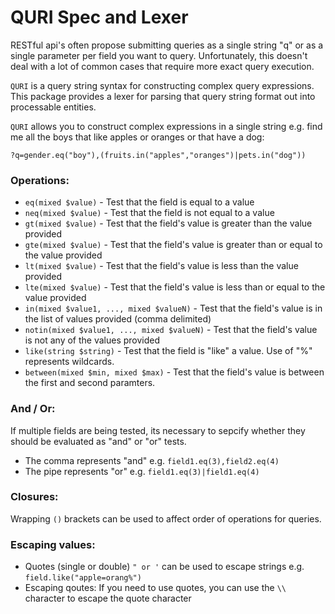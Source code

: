 # QURI Spec and Lexer

RESTful api's often propose submitting queries as a single string "q" or as a single
parameter per field you want to query. Unfortunately, this doesn't deal with a lot
of common cases that require more exact query execution.

`QURI` is a query string syntax for constructing complex query expressions. This 
package provides a lexer for parsing that query string format out into 
processable entities.

`QURI` allows you to construct complex expressions in a single string e.g. 
find me all the   boys that like apples or oranges or that have a dog:
```
?q=gender.eq("boy"),(fruits.in("apples","oranges")|pets.in("dog"))
```

### Operations:
* `eq(mixed $value)` - Test that the field is equal to a value
* `neq(mixed $value)` - Test that the field is not equal to a value
* `gt(mixed $value)` - Test that the field's value is greater than the value provided
* `gte(mixed $value)` - Test that the field's value is greater than or equal to the value provided
* `lt(mixed $value)` - Test that the field's value is less than the value provided
* `lte(mixed $value)` - Test that the field's value is less than or equal to the value provided
* `in(mixed $value1, ..., mixed $valueN)` - Test that the field's value is in the list of values provided (comma delimited)
* `notin(mixed $value1, ..., mixed $valueN)` - Test that the field's value is not any of the values provided
* `like(string $string)` - Test that the field is "like" a value. Use of "%" represents wildcards.
* `between(mixed $min, mixed $max)` - Test that the field's value is between the first and second paramters.

### And / Or:
If multiple fields are being tested, its necessary to sepcify whether they should
be evaluated as "and" or "or" tests.
* The comma represents "and" e.g. `field1.eq(3),field2.eq(4)`
* The pipe represents "or" e.g. `field1.eq(3)|field1.eq(4)`

### Closures:
Wrapping `()` brackets can be used to affect order of operations for queries.

### Escaping values:
* Quotes (single or double) `" or '` can be used to escape strings e.g. `field.like("apple=orang%")`
* Escaping qoutes: If you need to use quotes, you can use the `\\` character to escape the quote character